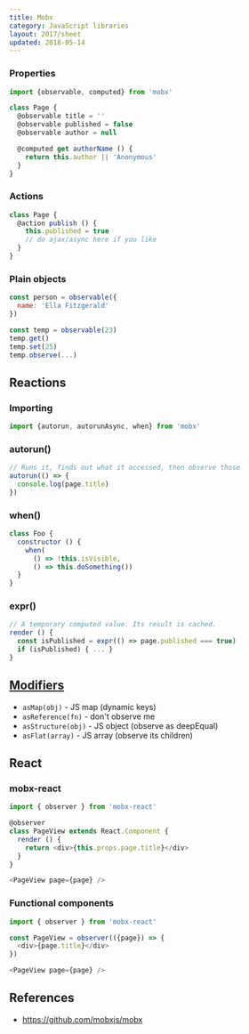 ```yaml
---
title: Mobx
category: JavaScript libraries
layout: 2017/sheet
updated: 2018-05-14
---
```


### Properties

```js
import {observable, computed} from 'mobx'

class Page {
  @observable title = ''
  @observable published = false
  @observable author = null

  @computed get authorName () {
    return this.author || 'Anonymous'
  }
}
```

### Actions

```js
class Page {
  @action publish () {
    this.published = true
    // do ajax/async here if you like
  }
}
```

### Plain objects

```js
const person = observable({
  name: 'Ella Fitzgerald'
})
```

```js
const temp = observable(23)
temp.get()
temp.set(25)
temp.observe(...)
```

## Reactions

### Importing

```js
import {autorun, autorunAsync, when} from 'mobx'
```

### autorun()

```js
// Runs it, finds out what it accessed, then observe those
autorun(() => {
  console.log(page.title)
})
```

### when()

```js
class Foo {
  constructor () {
    when(
      () => !this.isVisible,
      () => this.doSomething())
  }
}
```

### expr()

```js
// A temporary computed value. Its result is cached.
render () {
  const isPublished = expr(() => page.published === true)
  if (isPublished) { ... }
}
```

## [Modifiers](http://mobxjs.github.io/mobx/refguide/modifiers.html)

- `asMap(obj)` - JS map (dynamic keys)
- `asReference(fn)` - don't observe me
- `asStructure(obj)` - JS object (observe as deepEqual)
- `asFlat(array)` - JS array (observe its children)

## React

### mobx-react

```js
import { observer } from 'mobx-react'

@observer
class PageView extends React.Component {
  render () {
    return <div>{this.props.page.title}</div>
  }
}

<PageView page={page} />
```

### Functional components

```js
import { observer } from 'mobx-react'

const PageView = observer(({page}) => {
  <div>{page.title}</div>
})

<PageView page={page} />
```

## References

- <https://github.com/mobxjs/mobx>
